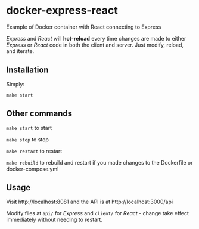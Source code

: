 # docker-express-react
Example of Docker container with React connecting to Express

*Express* and *React* will **hot-reload** every time changes are made to either *Express* or *React* code in both the client and server.
Just modify, reload, and iterate.

## Installation

Simply:

`make start`

## Other commands
`make start` to start

`make stop` to stop

`make restart` to restart

`make rebuild` to rebuild and restart if you made changes to the Dockerfile or docker-compose.yml

## Usage

Visit http://localhost:8081 and the API is at http://localhost:3000/api

Modify files at `api/` for *Express* and `client/` for *React* - change take effect immediately without needing to restart.
